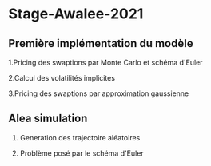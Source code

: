 # Stage-Awalee-2021

## Première implémentation du modèle 
 1.Pricing des swaptions par Monte Carlo et schéma d'Euler
 
 2.Calcul des volatilités implicites
 
 3.Pricing des swaptions par approximation gaussienne 
 
 ## Alea simulation
 
 1. Generation des trajectoire aléatoires
 
 2. Problème posé par le schéma d'Euler
